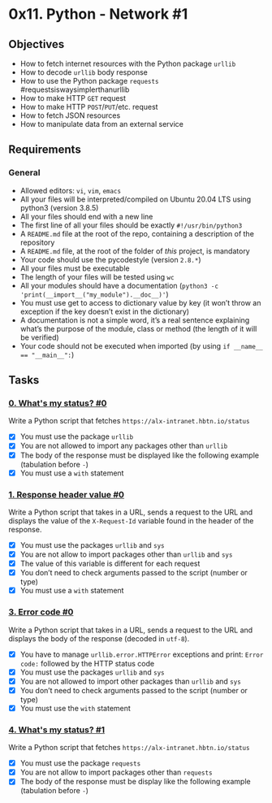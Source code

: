 # 0x11. Python - Network #1


## Objectives
- How to fetch internet resources with the Python package `urllib`
- How to decode `urllib` body response
- How to use the Python package `requests` #requestsiswaysimplerthanurllib
- How to make HTTP `GET` request
- How to make HTTP `POST`/`PUT`/etc. request
- How to fetch JSON resources
- How to manipulate data from an external service

## Requirements
### General
- Allowed editors: `vi`, `vim`, `emacs`
- All your files will be interpreted/compiled on Ubuntu 20.04 LTS using python3 (version 3.8.5)
- All your files should end with a new line
- The first line of all your files should be exactly `#!/usr/bin/python3`
- A `README.md` file at the root of the repo, containing a description of the repository
- A `README.md` file, at the root of the folder of *this* project, is mandatory
- Your code should use the pycodestyle (version `2.8.*`)
- All your files must be executable
- The length of your files will be tested using `wc`
- All your modules should have a documentation (`python3 -c 'print(__import__("my_module").__doc__)'`)
- You must use get to access to dictionary value by key (it won’t throw an exception if the key doesn’t exist in the dictionary)
- A documentation is not a simple word, it’s a real sentence explaining what’s the purpose of the module, class or method (the length of it will be verified)
- Your code should not be executed when imported (by using `if __name__ == "__main__":`)


## Tasks

### [0. What's my status? #0](./0-hbtn_status.py)
Write a Python script that fetches `https://alx-intranet.hbtn.io/status`

- [x] You must use the package `urllib`
- [x] You are not allowed to import any packages other than `urllib`
- [x] The body of the response must be displayed like the following example (tabulation before `-`)
- [x] You must use a `with` statement

### [1. Response header value #0](./1-hbtn_header.py)
Write a Python script that takes in a URL, sends a request to the URL and displays the value of the `X-Request-Id` variable found in the header of the response.

- [x] You must use the packages `urllib` and `sys`
- [x] You are not allow to import packages other than `urllib` and `sys`
- [x] The value of this variable is different for each request
- [x] You don’t need to check arguments passed to the script (number or type)
- [x] You must use a `with` statement

### [3. Error code #0](./3-error_code.py)
Write a Python script that takes in a URL, sends a request to the URL and displays the body of the response (decoded in `utf-8`).

- [x] You have to manage `urllib.error.HTTPError` exceptions and print: `Error code:` followed by the HTTP status code
- [x] You must use the packages `urllib` and `sys`
- [x] You are not allowed to import other packages than `urllib` and `sys`
- [x] You don’t need to check arguments passed to the script (number or type)
- [x] You must use the `with` statement

### [4. What's my status? #1](./4-hbtn_status.py)
Write a Python script that fetches `https://alx-intranet.hbtn.io/status`

- [x] You must use the package `requests`
- [x] You are not allow to import packages other than `requests`
- [x] The body of the response must be display like the following example (tabulation before `-`)